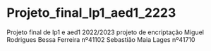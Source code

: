 # Projeto_final_lp1_aed1_2223
Projeto final de lp1 e aed1 2022/2023 projeto de encriptação
Miguel Rodrigues Bessa Ferreira nº41102
Sebastião Maia Lages nº41710
